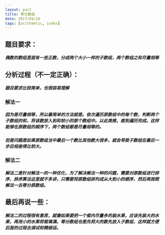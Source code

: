 ```yaml
---
layout: post
title: 等分数组
date: 2017/04/16
tags: [arithmetic, index]
---
```


## 题目要求：
##### 偶数的数组里面有一些正数，分成两个大小一样的子数组，两个数组之和尽量相等
<!--more-->

## 分析过程（不一定正确）：
##### 题目要求比较简单，也很容易理解
### 解法一
##### 因为是尽量相等，所以最简单的方法就是。依次遍历原数组中的每个数，判断两个子数组的和，将该数放入到和较小的那个数组中。以此类推，直到遍历完成。这样能够在原数组的顺序下，两个数组都是尽量相等的。
##### 但是问题是如果原数组当中最后一个数比其他数大很多，就会导致子数组在最后一步后相差得比较大。

### 解法二
##### 解法二是针对解法一的一种优化，为了解决解法一种的问题，需要对原数组进行排序，排序算法这里就不多讲，只需要将原数组排列成从大到小的顺序，然后再按照解法一去等分原数组。

## 最后再说一些：
##### 解法二的过程很有意思，就像如果要把一个框内尽量多的装水果，应该先装大的水果，再用小的水果将框填满。等分数组也是先将大的数先放入子数组，这样就方便后面的过程去调试和精细话。
